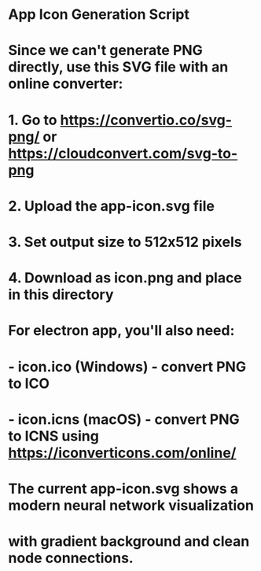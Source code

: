 # App Icon Generation Script

# Since we can't generate PNG directly, use this SVG file with an online converter:
# 1. Go to https://convertio.co/svg-png/ or https://cloudconvert.com/svg-to-png
# 2. Upload the app-icon.svg file
# 3. Set output size to 512x512 pixels
# 4. Download as icon.png and place in this directory

# For electron app, you'll also need:
# - icon.ico (Windows) - convert PNG to ICO
# - icon.icns (macOS) - convert PNG to ICNS using https://iconverticons.com/online/

# The current app-icon.svg shows a modern neural network visualization
# with gradient background and clean node connections.
